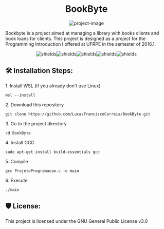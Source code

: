 <h1 align="center" id="title">BookByte</h1>

<p align="center"><img src="https://socialify.git.ci/LucasFranciscoCorreia/BookByte/image?description=1&amp;forks=1&amp;issues=1&amp;language=1&amp;name=1&amp;owner=1&amp;pattern=Circuit+Board&amp;pulls=1&amp;stargazers=1&amp;theme=Auto" alt="project-image"></p>

<p id="description">Bookbyte is a project aimed at managing a library with books clients and book loans for clients. This project is designed as a project for the Programming Introduction I offered at UFRPE in the semester of 2016.1.</p>

<p align="center"><img src="https://img.shields.io/github/downloads/LucasFranciscoCorreia/BookByte/total" alt="shields"><img src="https://img.shields.io/github/issues/LucasFranciscoCorreia/BookByte" alt="shields"><img src="https://img.shields.io/github/issues-pr/LucasFranciscoCorreia/BookByte" alt="shields"><img src="https://img.shields.io/github/license/LucasFranciscoCorreia/BookByte" alt="shields"><img src="https://img.shields.io/github/repo-size/LucasFranciscoCorreia/BookByte" alt="shields"></p>

<h2>🛠️ Installation Steps:</h2>

<p>1. Install WSL (if you already don't use Linux)</p>

```
wsl --install
```

<p>2. Download this repository</p>

```
git clone https://github.com/LucasFranciscoCorreia/BookByte.git
```

<p>3. Go to the project directory</p>

```
cd BookByte
```

<p>4. Install GCC</p>

```
sudo apt-get install build-essentials gcc
```

<p>5. Compile</p>

```
gcc ProjetoProgramacao.c -o main
```

<p>6. Execute</p>

```
./main
```

<h2>🛡️ License:</h2>

This project is licensed under the GNU General Public License v3.0
